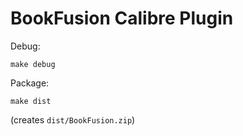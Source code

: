 # BookFusion Calibre Plugin

Debug:

``` shell
make debug
```

Package:

``` shell
make dist
```

(creates `dist/BookFusion.zip`)
